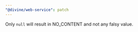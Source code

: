 ```yaml
---
"@divine/web-service": patch
---
```


Only `null` will result in NO_CONTENT and not any falsy value.
